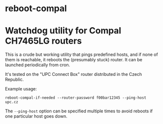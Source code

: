 # reboot-compal

Watchdog utility for Compal CH7465LG routers
============================================

This is a crude but working utility that pings predefined hosts, and
if none of them is reachable, it reboots the (presumably stuck)
router. It can be launched periodically from cron.

It's tested on the "UPC Connect Box" router distributed in the Czech
Republic.

Example usage:

```
reboot-compal-if-needed --router-password f00bar12345 --ping-host upc.cz
```

The `--ping-host` option can be specified multiple times to avoid
reboots if one particular host goes down.
